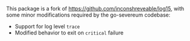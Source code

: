 This package is a fork of https://github.com/inconshreveable/log15, with some
minor modifications required by the go-severeum codebase:

 * Support for log level `trace`
 * Modified behavior to exit on `critical` failure
